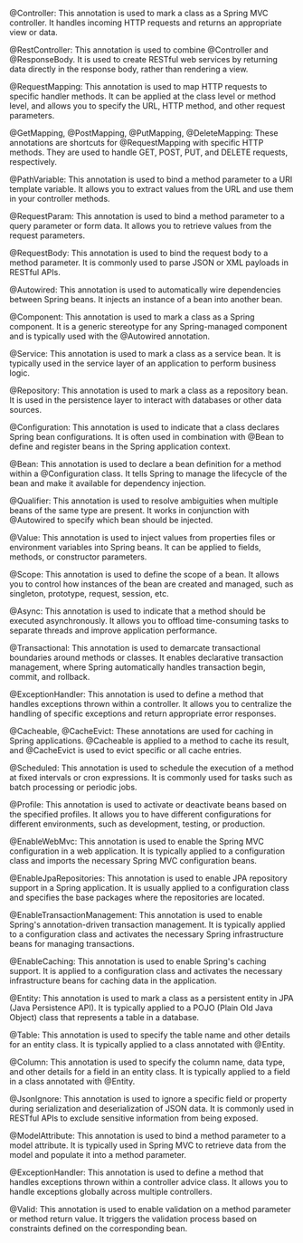 @Controller: This annotation is used to mark a class as a Spring MVC controller. It handles incoming HTTP requests and returns an appropriate view or data.

@RestController: This annotation is used to combine @Controller and @ResponseBody. It is used to create RESTful web services by returning data directly in the response body, rather than rendering a view.

@RequestMapping: This annotation is used to map HTTP requests to specific handler methods. It can be applied at the class level or method level, and allows you to specify the URL, HTTP method, and other request parameters.

@GetMapping, @PostMapping, @PutMapping, @DeleteMapping: These annotations are shortcuts for @RequestMapping with specific HTTP methods. They are used to handle GET, POST, PUT, and DELETE requests, respectively.

@PathVariable: This annotation is used to bind a method parameter to a URI template variable. It allows you to extract values from the URL and use them in your controller methods.

@RequestParam: This annotation is used to bind a method parameter to a query parameter or form data. It allows you to retrieve values from the request parameters.

@RequestBody: This annotation is used to bind the request body to a method parameter. It is commonly used to parse JSON or XML payloads in RESTful APIs.

@Autowired: This annotation is used to automatically wire dependencies between Spring beans. It injects an instance of a bean into another bean.

@Component: This annotation is used to mark a class as a Spring component. It is a generic stereotype for any Spring-managed component and is typically used with the @Autowired annotation.

@Service: This annotation is used to mark a class as a service bean. It is typically used in the service layer of an application to perform business logic.

@Repository: This annotation is used to mark a class as a repository bean. It is used in the persistence layer to interact with databases or other data sources.

@Configuration: This annotation is used to indicate that a class declares Spring bean configurations. It is often used in combination with @Bean to define and register beans in the Spring application context.

@Bean: This annotation is used to declare a bean definition for a method within a @Configuration class. It tells Spring to manage the lifecycle of the bean and make it available for dependency injection.

@Qualifier: This annotation is used to resolve ambiguities when multiple beans of the same type are present. It works in conjunction with @Autowired to specify which bean should be injected.

@Value: This annotation is used to inject values from properties files or environment variables into Spring beans. It can be applied to fields, methods, or constructor parameters.

@Scope: This annotation is used to define the scope of a bean. It allows you to control how instances of the bean are created and managed, such as singleton, prototype, request, session, etc.

@Async: This annotation is used to indicate that a method should be executed asynchronously. It allows you to offload time-consuming tasks to separate threads and improve application performance.

@Transactional: This annotation is used to demarcate transactional boundaries around methods or classes. It enables declarative transaction management, where Spring automatically handles transaction begin, commit, and rollback.

@ExceptionHandler: This annotation is used to define a method that handles exceptions thrown within a controller. It allows you to centralize the handling of specific exceptions and return appropriate error responses.

@Cacheable, @CacheEvict: These annotations are used for caching in Spring applications. @Cacheable is applied to a method to cache its result, and @CacheEvict is used to evict specific or all cache entries.

@Scheduled: This annotation is used to schedule the execution of a method at fixed intervals or cron expressions. It is commonly used for tasks such as batch processing or periodic jobs.

@Profile: This annotation is used to activate or deactivate beans based on the specified profiles. It allows you to have different configurations for different environments, such as development, testing, or production.

@EnableWebMvc: This annotation is used to enable the Spring MVC configuration in a web application. It is typically applied to a configuration class and imports the necessary Spring MVC configuration beans.

@EnableJpaRepositories: This annotation is used to enable JPA repository support in a Spring application. It is usually applied to a configuration class and specifies the base packages where the repositories are located.

@EnableTransactionManagement: This annotation is used to enable Spring's annotation-driven transaction management. It is typically applied to a configuration class and activates the necessary Spring infrastructure beans for managing transactions.

@EnableCaching: This annotation is used to enable Spring's caching support. It is applied to a configuration class and activates the necessary infrastructure beans for caching data in the application.

@Entity: This annotation is used to mark a class as a persistent entity in JPA (Java Persistence API). It is typically applied to a POJO (Plain Old Java Object) class that represents a table in a database.

@Table: This annotation is used to specify the table name and other details for an entity class. It is typically applied to a class annotated with @Entity.

@Column: This annotation is used to specify the column name, data type, and other details for a field in an entity class. It is typically applied to a field in a class annotated with @Entity.

@JsonIgnore: This annotation is used to ignore a specific field or property during serialization and deserialization of JSON data. It is commonly used in RESTful APIs to exclude sensitive information from being exposed.

@ModelAttribute: This annotation is used to bind a method parameter to a model attribute. It is typically used in Spring MVC to retrieve data from the model and populate it into a method parameter.

@ExceptionHandler: This annotation is used to define a method that handles exceptions thrown within a controller advice class. It allows you to handle exceptions globally across multiple controllers.

@Valid: This annotation is used to enable validation on a method parameter or method return value. It triggers the validation process based on constraints defined on the corresponding bean.